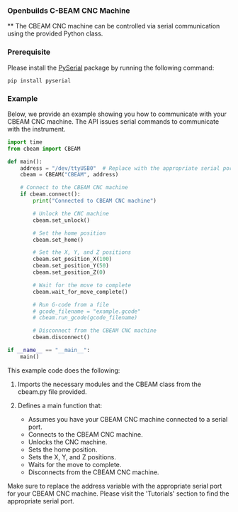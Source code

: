 ### **Openbuilds C-BEAM CNC Machine**
**
The CBEAM CNC machine can be controlled via serial communication using the provided Python class.

### **Prerequisite**
Please install the [PySerial](https://pyserial.readthedocs.io/en/latest/pyserial.html) package by running the following command:

```shell
pip install pyserial
```

### **Example**
Below, we provide an example showing you how to communicate with your CBEAM CNC machine. The API issues serial commands to communicate with the instrument.

```python
import time
from cbeam import CBEAM

def main():
    address = "/dev/ttyUSB0"  # Replace with the appropriate serial port for your CBEAM CNC machine
    cbeam = CBEAM("CBEAM", address)

    # Connect to the CBEAM CNC machine
    if cbeam.connect():
        print("Connected to CBEAM CNC machine")

        # Unlock the CNC machine
        cbeam.set_unlock()

        # Set the home position
        cbeam.set_home()

        # Set the X, Y, and Z positions
        cbeam.set_position_X(100)
        cbeam.set_position_Y(50)
        cbeam.set_position_Z(0)

        # Wait for the move to complete
        cbeam.wait_for_move_complete()

        # Run G-code from a file
        # gcode_filename = "example.gcode"
        # cbeam.run_gcode(gcode_filename)

        # Disconnect from the CBEAM CNC machine
        cbeam.disconnect()

if __name__ == "__main__":
    main()

```

This example code does the following:

1. Imports the necessary modules and the CBEAM class from the cbeam.py file provided.

2. Defines a main function that:

    - Assumes you have your CBEAM CNC machine connected to a serial port.
    - Connects to the CBEAM CNC machine.
    - Unlocks the CNC machine.
    - Sets the home position.
    - Sets the X, Y, and Z positions.
    - Waits for the move to complete.
    - Disconnects from the CBEAM CNC machine.

Make sure to replace the address variable with the appropriate serial port for your CBEAM CNC machine. Please visit the 'Tutorials' section to find the appropriate serial port.

